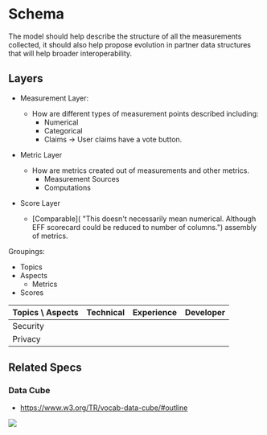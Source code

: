 # Schema

The model should help describe the structure of all the measurements collected, it should also help propose evolution in partner data structures that will help broader interoperability. 

## Layers

  - Measurement Layer:
      + How are different types of measurement points described including:
          * Numerical
          * Categorical
          * Claims -> User claims have a vote button.

  - Metric Layer
      + How are metrics created out of measurements and other metrics.
          * Measurement Sources
          * Computations
  - Score Layer
      + [Comparable]( "This doesn't necessarily mean numerical. Although EFF scorecard could be reduced to number of columns.") assembly of metrics.

Groupings:
  - Topics
  - Aspects
      + Metrics
  - Scores

| Topics \ Aspects | Technical | Experience | Developer |
|------------------|-----------|------------|-----------|
| Security         |           |            |           |
| Privacy          |           |            |           |


## Related Specs

### Data Cube

 - https://www.w3.org/TR/vocab-data-cube/#outline

![](https://www.w3.org/TR/vocab-data-cube/images/qb-fig1.png)